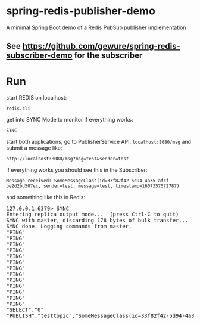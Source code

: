 # spring-redis-publisher-demo
A minimal Spring Boot demo of a Redis PubSub publisher implementation


## See https://github.com/gewure/spring-redis-subscriber-demo for the subscriber 

# Run

start REDIS on localhost:

`redis.cli`

get into SYNC Mode to monitor if everything works:

`SYNC`

start both applications, go to PublisherService API, `localhost:8080/msg` and submit a message like:

`http://localhost:8080/msg?msg=test&sender=test`

if everything works you should see this in the Subscriber:

`Message received: SomeMessageClass(id=33f82f42-5d94-4a35-afcf-be2d2bd507ec, sender=test, message=test, timestamp=1607357572787)`

and something like this in Redis:
<pre>
127.0.0.1:6379> SYNC
Entering replica output mode...  (press Ctrl-C to quit)
SYNC with master, discarding 178 bytes of bulk transfer...
SYNC done. Logging commands from master.
"PING"
"PING"
"PING"
"PING"
"PING"
"PING"
"PING"
"PING"
"PING"
"PING"
"PING"
"PING"
"PING"
"SELECT","0"
"PUBLISH","testtopic","SomeMessageClass(id=33f82f42-5d94-4a35-afcf-be2d2bd507ec, sender=test, message=test, timestamp=1607357572787)"
</pre>
